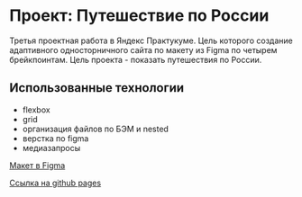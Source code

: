 # Проект: Путешествие по России
Третья проектная работа в Яндекс Практукуме. Цель которого создание адаптивного односторничного сайта по макету из Figma по четырем брейкпоинтам.
Цель проекта - показать путешествия по России.

## Использованные технологии
* flexbox
* grid
* организация файлов по БЭМ и nested
* верстка по figma
* медиазапросы

[Макет в Figma](https://www.figma.com/file/5S2WSbEFL6awjVWJ0NWL8Q/Sprint-3_-Russia-_-desktop-mobile?node-id=28503%3A0)

[Ссылка на github pages]()
